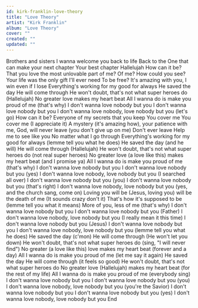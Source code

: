 ```yaml
---
id: kirk-franklin-love-theory
title: "Love Theory"
artist: "Kirk Franklin"
album: "Love Theory"
cover: ""
created: ""
updated: ""
---
```


Brothers and sisters
I wanna welcome you back to life
Back to the One that can make your next chapter
Your best chapter
Hallelujah
How can it be?
That you love the most unlovable part of me?
Of me?
How could you see?
Your life was the only gift I'll ever need
To be free?
It's amazing with you, I win even if I lose
Everything's working for my good for always
He saved the day
He will come through
He won't doubt, that's not what super heroes do (Hallelujah)
No greater love makes my heart beat
All I wanna do is make you proud of me (that's why)
I don't wanna love nobody but you
I don't wanna love nobody but you
I don't wanna love nobody, love nobody but you (let's go)
How can it be?
Everyone of my secrets that you keep
You cover me
You cover me (I appreciate it)
A mystery (it's amazing how), your patience with me, God, will never leave (you don't give up on me)
Don't ever leave
Help me to see like you
No matter what I go through
Everything's working for my good for always (lemme tell you what he does)
He saved the day (and he will)
He will come through (Hallelujah)
He won't doubt, that's not what super heroes do (not real super heroes)
No greater love (a love like this) makes my heart beat (and I promise ya)
All I wanna do is make you proud of me (that's why)
I don't wanna love nobody but you
I don't wanna love nobody but you (yes)
I don't wanna love nobody, love nobody but you (I searched all over)
I don't wanna love nobody but you (you)
I don't wanna love nobody but you (that's right)
I don't wanna love nobody, love nobody but you (yes, and the church sang, come on)
Loving you will be (Jesus, loving you)
will be the death of me (It sounds crazy don't it)
That's how it's supposed to be (lemme tell you what it means)
More of you, less of me (that's why)
I don't wanna love nobody but you
I don't wanna love nobody but you (Father)
I don't wanna love nobody, love nobody but you (I really mean it this time)
I don't wanna love nobody but you (Jesus)
I don't wanna love nobody but you
I don't wanna love nobody, love nobody but you (lemme tell you what he does)
He saved the day (c'mon)
He will come through (He won't let you down)
He won't doubt, that's not what super heroes do (sing, "I will never find")
No greater (a love like this) love makes my heart beat (forever and a day)
All I wanna do is make you proud of me (let me say it again)
He saved the day
He will come through (it feels so good)
He won't doubt, that's not what super heroes do
No greater love (Hallelujah) makes my heart beat (for the rest of my life)
All I wanna do is make you proud of me (everybody sing)
I don't wanna love nobody but you
I don't wanna love nobody but you (you)
I don't wanna love nobody, love nobody but you (you're the Savior)
I don't wanna love nobody but you
I don't wanna love nobody but you (yes)
I don't wanna love nobody, love nobody but you
End